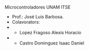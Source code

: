  Microcontroladores UNAM ITSE
- Prof.: José Luis Barbosa.
- Colavorators:
- - Lopez Fragoso Alexis Horacio
- - Castro Dominguez Isaac Daniel

<!---
Isaac-dcd/Isaac-dcd is a ✨ special ✨ repository because its `README.md` (this file) appears on your GitHub profile.
You can click the Preview link to take a look at your changes.
--->
